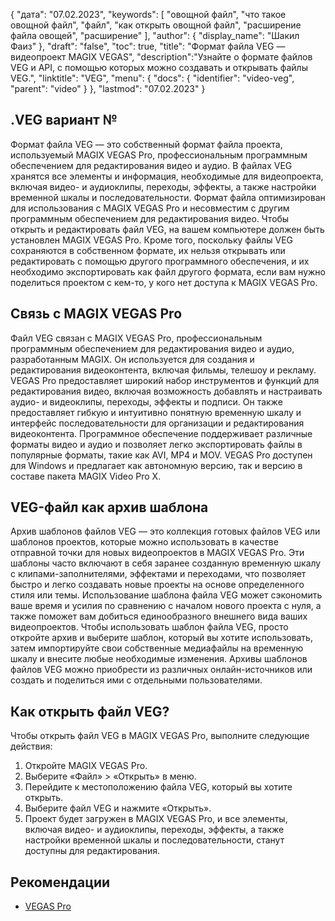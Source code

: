 {
"дата": "07.02.2023",
  "keywords": [
"овощной файл",
"что такое овощной файл",
"файл",
"как открыть овощной файл",
"расширение файла овощей",
"расширение"
],
  "author": {
"display_name": "Шакил Фаиз"
},
"draft": "false",
"toc": true,
"title": "Формат файла VEG — видеопроект MAGIX VEGAS",
  "description":"Узнайте о формате файлов VEG и API, с помощью которых можно создавать и открывать файлы VEG.",
"linktitle": "VEG",
  "menu": {
    "docs": {
      "identifier": "video-veg",
"parent": "video"
}
},
"lastmod": "07.02.2023"
}

## .VEG вариант №

Формат файла VEG — это собственный формат файла проекта, используемый MAGIX VEGAS Pro, профессиональным программным обеспечением для редактирования видео и аудио. В файлах VEG хранятся все элементы и информация, необходимые для видеопроекта, включая видео- и аудиоклипы, переходы, эффекты, а также настройки временной шкалы и последовательности. Формат файла оптимизирован для использования с MAGIX VEGAS Pro и несовместим с другим программным обеспечением для редактирования видео. Чтобы открыть и редактировать файл VEG, на вашем компьютере должен быть установлен MAGIX VEGAS Pro. Кроме того, поскольку файлы VEG сохраняются в собственном формате, их нельзя открывать или редактировать с помощью другого программного обеспечения, и их необходимо экспортировать как файл другого формата, если вам нужно поделиться проектом с кем-то, у кого нет доступа к MAGIX VEGAS Pro.

## Связь с MAGIX VEGAS Pro

Файл VEG связан с MAGIX VEGAS Pro, профессиональным программным обеспечением для редактирования видео и аудио, разработанным MAGIX. Он используется для создания и редактирования видеоконтента, включая фильмы, телешоу и рекламу. VEGAS Pro предоставляет широкий набор инструментов и функций для редактирования видео, включая возможность добавлять и настраивать аудио- и видеоклипы, переходы, эффекты и подписи. Он также предоставляет гибкую и интуитивно понятную временную шкалу и интерфейс последовательности для организации и редактирования видеоконтента. Программное обеспечение поддерживает различные форматы видео и аудио и позволяет легко экспортировать файлы в популярные форматы, такие как AVI, MP4 и MOV. VEGAS Pro доступен для Windows и предлагает как автономную версию, так и версию в составе пакета MAGIX Video Pro X.

## VEG-файл как архив шаблона

Архив шаблонов файлов VEG — это коллекция готовых файлов VEG или шаблонов проектов, которые можно использовать в качестве отправной точки для новых видеопроектов в MAGIX VEGAS Pro. Эти шаблоны часто включают в себя заранее созданную временную шкалу с клипами-заполнителями, эффектами и переходами, что позволяет быстро и легко создавать новые проекты на основе определенного стиля или темы. Использование шаблона файла VEG может сэкономить ваше время и усилия по сравнению с началом нового проекта с нуля, а также поможет вам добиться единообразного внешнего вида ваших видеопроектов. Чтобы использовать шаблон файла VEG, просто откройте архив и выберите шаблон, который вы хотите использовать, затем импортируйте свои собственные медиафайлы на временную шкалу и внесите любые необходимые изменения. Архивы шаблонов файлов VEG можно приобрести из различных онлайн-источников или создать и поделиться ими с отдельными пользователями.

## Как открыть файл VEG?

Чтобы открыть файл VEG в MAGIX VEGAS Pro, выполните следующие действия:

1. Откройте MAGIX VEGAS Pro.
2. Выберите «Файл» > «Открыть» в меню.
3. Перейдите к местоположению файла VEG, который вы хотите открыть.
4. Выберите файл VEG и нажмите «Открыть».
5. Проект будет загружен в MAGIX VEGAS Pro, и все элементы, включая видео- и аудиоклипы, переходы, эффекты, а также настройки временной шкалы и последовательности, станут доступны для редактирования.

## Рекомендации
* [VEGAS Pro](https://en.wikipedia.org/wiki/Vegas_Pro)

